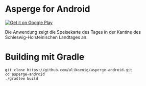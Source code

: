 # Asperge for Android

<a href="https://play.google.com/store/apps/details?id=de.ulikoenig.asperge">
<img alt="Get it on Google Play" src="http://steverichey.github.io/google-play-badge-svg/img/en_get.svg" />
</a>

Die Anwendung zeigt die Speisekarte des Tages in der Kantine des Schleswig-Holsteinischen Landtages an.

# Building mit Gradle

```shell
git clone https://github.com/ulikoenig/asperge-android.git
cd asperge-android
./gradlew build
```
